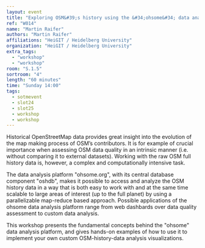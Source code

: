 ```yaml
---
layout: event
title: "Exploring OSM&#39;s history using the &#34;ohsome&#34; data analysis platform"
ref: "W014"
name: "Martin Raifer"
authors: "Martin Raifer"
affiliations: "HeiGIT / Heidelberg University"
organization: "HeiGIT / Heidelberg University"
extra_tags:
  - "workshop"
  - "workshop"
room: "S.1.5"
sortroom: "4"
length: "60 minutes"
time: "Sunday 14:00"
tags:
  - sotmevent
  - slot24
  - slot25
  - workshop
  - workshop
---
```

Historical OpenStreetMap data provides great insight into the evolution of the map making process of OSM’s contributors. It is for example of crucial importance when assessing OSM data quality in an intrinsic manner (i.e. without comparing it to external datasets). Working with the raw OSM full history data is, however, a complex and computationally intensive task.

The data analysis platform &#34;ohsome.org&#34;, with its central database component &#34;oshdb&#34;, makes it possible to access and analyze the OSM history data in a way that is both easy to work with and at the same time scalable to large areas of interest (up to the full planet) by using a parallelizable map-reduce based approach. Possible applications of the ohsome data analysis platform range from web dashbards over data quality assessment to custom data analysis.

This workshop presents the fundamental concepts behind the &#34;ohsome&#34; data analysis platform, and gives hands-on examples of how to use it to implement your own custom OSM-history-data analysis visualizations.